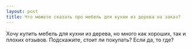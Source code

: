 ```yaml
---
layout: post 
title: Что можете сказать про мебель для кухни из дерева на заказ? 
--- 
```

Хочу купить мебель для кухни из дерева, но много как хороших, так и плохих отзывов. Подскажите, стоит ли покупать? Если да, то где?